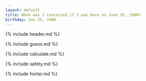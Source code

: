 ```yaml
---
layout: default
title: When was I conceived if I was born on June 25, 1900?
birthday: Jun 25, 1900
---
```


{% include header.md %}

{% include guess.md %}

{% include calculate.md %}

{% include safety.md %}

{% include footer.md %}



